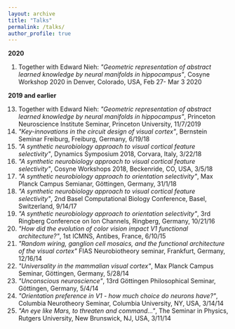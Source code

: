```yaml
---
layout: archive
title: "Talks"
permalink: /talks/
author_profile: true
---
```


**2020**

1. Together with Edward Nieh: *"Geometric representation of abstract learned knowledge by neural manifolds in hippocampus"*, Cosyne Workshop 2020 in Denver, Colorado, USA, Feb 27- Mar 3 2020

**2019 and earlier**

13. Together with Edward Nieh: *"Geometric representation of abstract learned knowledge by neural manifolds in hippocampus"*, Princeton Neuroscience Institute Seminar, Princeton University, 11/7/2019
12. *"Key-innovations in the circuit design of visual cortex"*, Bernstein Seminar Freiburg, Freiburg, Germany, 6/19/18
11. *"A synthetic neurobiology approach to visual cortical feature selectivity"*, Dynamics Symposium 2018, Corvara, Italy, 3/22/18
10. *"A synthetic neurobiology approach to visual cortical feature selectivity"*, Cosyne Workshops 2018, Beckenride, CO, USA, 3/5/18
9. *"A synthetic neurobiology approach to orientation selectivity"*, Max Planck Campus Semianar, Göttingen, Germany, 31/1/18
8. *"A synthetic neurobiology approach to visual cortical feature selectivity"*, 2nd Basel Computational Biology Conference, Basel, Switzerland, 9/14/17
7. *"A synthetic neurobiology approach to orientation selectivity"*, 3rd Ringberg Conference on Ion Channels, Ringberg, Germany, 10/21/16
6. *"How did the evolution of color vision impact V1 functional architecture?"*, 1st ICMNS, Antibes, France, 6/10/15
5. *"Random wiring, ganglion cell mosaics, and the functional architecture of the visual cortex"* FIAS Neurobiotheory seminar, Frankfurt, Germany, 12/16/14
4. *"Universality in the mammalian visual cortex"*, Max Planck Campus Seminar, Göttingen, Germany, 5/28/14
3. *"Unconscious neuroscience"*, 13rd Göttingen Philosophical Seminar, Göttingen, Germany, 5/4/14
2. *"Orientation preference in V1 - how much choice do neurons have?"*, Columbia Neurotheory Seminar, Columbia University, NY, USA, 3/14/14
1. *"An eye like Mars, to threaten and command..."*, The Seminar in Physics, Rutgers University, New Brunswick, NJ, USA, 3/11/14